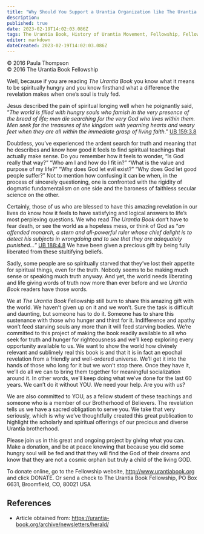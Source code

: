 ```yaml
---
title: "Why Should You Support a Urantia Organization like The Urantia Book Fellowship?"
description: 
published: true
date: 2023-02-19T14:02:03.086Z
tags: The Urantia Book, History of Urantia Movement, Fellowship, Fellowship Herald, article
editor: markdown
dateCreated: 2023-02-19T14:02:03.086Z
---
```


<p class="v-card v-sheet theme--light grey lighten-3 px-2">© 2016 Paula Thompson<br>© 2016 The Urantia Book Fellowship</p>

Well, because if you are reading _The Urantia Book_ you know what it means to be spiritually hungry and you know firsthand what a difference the revelation makes when one’s soul is truly fed. 

Jesus described the pain of spiritual longing well when he poignantly said, “_The world is filled with hungry souls who famish in the very presence of the bread of life; men die searching for the very God who lives within them. Men seek for the treasures of the kingdom with yearning hearts and weary feet when they are all within the immediate grasp of living faith_.” [UB 159:3.8](/en/The_Urantia_Book/159#p3_8) 

Doubtless, you’ve experienced the ardent search for truth and meaning that he describes and know how good it feels to find spiritual teachings that actually make sense. Do you remember how it feels to wonder, “Is God really that way?” “Who am I and how do I fit in?” “What is the value and purpose of my life?” “Why does God let evil exist?” “Why does God let good people suffer?” Not to mention how confusing it can be when, in the process of sincerely questioning, one is confronted with the rigidity of dogmatic fundamentalism on one side and the baroness of faithless secular science on the other. 

Certainly, those of us who are blessed to have this amazing revelation in our lives do know how it feels to have satisfying and logical answers to life’s most perplexing questions. We who read _The Urantia Book_ don’t have to fear death, or see the world as a hopeless mess, or think of God as “_an offended monarch, a stern and all-powerful ruler whose chief delight is to detect his subjects in wrongdoing and to see that they are adequately punished..._” [UB 188:4.8](/en/The_Urantia_Book/188#p4_8) We have been given a precious gift by being fully liberated from these stultifying beliefs. 

Sadly, some people are so spiritually starved that they’ve lost their appetite for spiritual things, even for the truth. Nobody seems to be making much sense or speaking much truth anyway. And yet, the world needs liberating and life giving words of truth now more than ever before and we _Urantia Book_ readers have those words. 

We at _The Urantia Book_ Fellowship still burn to share this amazing gift with the world. We haven’t given up on it and we won’t. Sure the task is difficult and daunting, but someone has to do it. Someone has to share this sustenance with those who hunger and thirst for it. Indifference and apathy won’t feed starving souls any more than it will feed starving bodies. We’re committed to this project of making the book readily available to all who seek for truth and hunger for righteousness and we’ll keep exploring every opportunity available to us. We want to show the world how divinely relevant and sublimely real this book is and that it is in fact an epochal revelation from a friendly and well-ordered universe. We’ll get it into the hands of those who long for it but we won’t stop there. Once they have it, we’ll do all we can to bring them together for meaningful socialization around it. In other words, we’ll keep doing what we’ve done for the last 60 years. We can’t do it without YOU. We need your help. Are you with us? 

We are also committed to YOU, as a fellow student of these teachings and someone who is a member of our Brotherhood of Believers. The revelation tells us we have a sacred obligation to serve you. We take that very seriously, which is why we’ve thoughtfully created this great publication to highlight the scholarly and spiritual offerings of our precious and diverse Urantia brotherhood. 

Please join us in this great and ongoing project by giving what you can. Make a donation, and be at peace knowing that because you did some hungry soul will be fed and that they will find the God of their dreams and know that they are not a cosmic orphan but truly a child of the living GOD. 

To donate online, go to the Fellowship website, http://www.urantiabook.org and click DONATE. Or send a check to The Urantia Book Fellowship, PO Box 6631, Broomfield, CO, 80021 USA 





## References

- Article obtained from: https://urantia-book.org/archive/newsletters/herald/